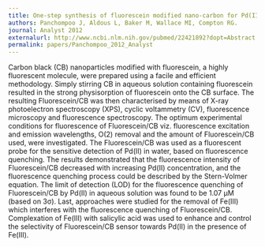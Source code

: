 ```yaml
---
title: One-step synthesis of fluorescein modified nano-carbon for Pd(II) detection via fluorescence quenching.
authors: Panchompoo J, Aldous L, Baker M, Wallace MI, Compton RG.
journal: Analyst 2012 
externalurl: http://www.ncbi.nlm.nih.gov/pubmed/22421892?dopt=Abstract
permalink: papers/Panchompoo_2012_Analyst
---
```

Carbon black (CB) nanoparticles modified with fluorescein, a highly fluorescent molecule, were prepared using a facile and efficient methodology. Simply stirring CB in aqueous solution containing fluorescein resulted in the strong physisorption of fluorescein onto the CB surface. The resulting Fluorescein/CB was then characterised by means of X-ray photoelectron spectroscopy (XPS), cyclic voltammetry (CV), fluorescence microscopy and fluorescence spectroscopy. The optimum experimental conditions for fluorescence of Fluorescein/CB viz. fluorescence excitation and emission wavelengths, O(2) removal and the amount of Fluorescein/CB used, were investigated. The Fluorescein/CB was used as a fluorescent probe for the sensitive detection of Pd(II) in water, based on fluorescence quenching. The results demonstrated that the fluorescence intensity of Fluorescein/CB decreased with increasing Pd(II) concentration, and the fluorescence quenching process could be described by the Stern-Volmer equation. The limit of detection (LOD) for the fluorescence quenching of Fluorescein/CB by Pd(II) in aqueous solution was found to be 1.07 μM (based on 3σ). Last, approaches were studied for the removal of Fe(III) which interferes with the fluorescence quenching of Fluorescein/CB. Complexation of Fe(III) with salicylic acid was used to enhance and control the selectivity of Fluorescein/CB sensor towards Pd(II) in the presence of Fe(III).